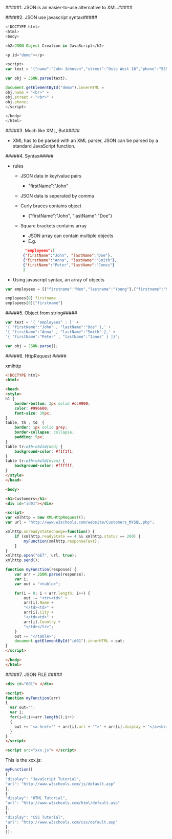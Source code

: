 #####1. JSON is an easier-to-use alternative to XML.#####

#####2. JSON use javascript syntax#####
```javascript
<!DOCTYPE html>
<html>
<body>

<h2>JSON Object Creation in JavaScript</h2>

<p id="demo"></p>

<script>
var text = '{"name":"John Johnson","street":"Oslo West 16","phone":"555 1234567"}';

var obj = JSON.parse(text);

document.getElementById("demo").innerHTML =
obj.name + "<br>" +
obj.street + "<br>" +
obj.phone;
</script>

</body>
</html>
```

#####3. Much like XML, But#####

 * XML has to be parsed with an XML parser, JSON can be parsed by a standard JavaScript function.

#####4. Syntax#####
 * rules
   * JSON data in key/value pairs
     * "firstName":"John"
   
   * JSON data is seperated by comma
   * Curly braces contains object
     * {"firstName":"John", "lastName":"Doe"}
   
   * Square brackets contains array
     * JSON array can contain multiple objects
     * E.g.
     ```JSON
       "employees":[
      {"firstName":"John", "lastName":"Doe"}, 
      {"firstName":"Anna", "lastName":"Smith"}, 
      {"firstName":"Peter","lastName":"Jones"}
      ]
     ```
  * Using javascript syntax, an array of objects
  ```javascript
  var employees = [{"firstname":"Men","lastname":"Young"},{"firstname":"Men","lastname":"Old"},{"firstname":"Men","lastname":"Suck"}];
  
  employees[0].firstname
  employees[0]["firstname"]
  ```
  
#####5. Object from string#####
```javascript
var text = '{ "employees" : [' +
'{ "firstName":"John" , "lastName":"Doe" },' +
'{ "firstName":"Anna" , "lastName":"Smith" },' +
'{ "firstName":"Peter" , "lastName":"Jones" } ]}';

var obj = JSON.parse();
```

#####6. HttpRequest #####

xmlhttp

```html
<!DOCTYPE html>
<html>

<head>
<style>
h1 {
    border-bottom: 3px solid #cc9900;
    color: #996600;
    font-size: 30px;
}
table, th , td  {
    border: 1px solid grey;
    border-collapse: collapse;
    padding: 5px;
}
table tr:nth-child(odd)	{
    background-color: #f1f1f1;
}
table tr:nth-child(even) {
    background-color: #ffffff;
}
</style>
</head>

<body>

<h1>Customers</h1>
<div id="id01"></div>

<script>
var xmlhttp = new XMLHttpRequest();
var url = "http://www.w3schools.com/website/Customers_MYSQL.php";

xmlhttp.onreadystatechange=function() {
    if (xmlhttp.readyState == 4 && xmlhttp.status == 200) {
        myFunction(xmlhttp.responseText);
    }
}
xmlhttp.open("GET", url, true);
xmlhttp.send();

function myFunction(response) {
    var arr = JSON.parse(response);
    var i;
    var out = "<table>";

    for(i = 0; i < arr.length; i++) {
        out += "<tr><td>" + 
        arr[i].Name +
        "</td><td>" +
        arr[i].City +
        "</td><td>" +
        arr[i].Country +
        "</td></tr>";
    }
    out += "</table>";
    document.getElementById("id01").innerHTML = out;
}
</script>

</body>
</html>

```

#####7. JSON FILE #####
```html
<div id="001"> </div>

<script>
function myFunction(arr)
{
  var out="";
  var i;
  for(i=0;i<=arr.length();i++)
  {
    out += '<a href="' + arr[i].url + '">' + arr[i].display + '</a><br>';
  }
}
</script>

<script src="xxx.js"> </script>
```

This is the xxx.js:
```javascript
myFunction([
{
"display": "JavaScript Tutorial",
"url": "http://www.w3schools.com/js/default.asp"
},
{
"display": "HTML Tutorial",
"url": "http://www.w3schools.com/html/default.asp"
},
{
"display": "CSS Tutorial",
"url": "http://www.w3schools.com/css/default.asp"
}
]);
```
